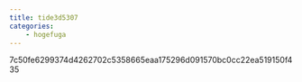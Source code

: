 ```yaml
---
title: tide3d5307
categories:
    - hogefuga
---
```

7c50fe6299374d4262702c5358665eaa175296d091570bc0cc22ea519150f435